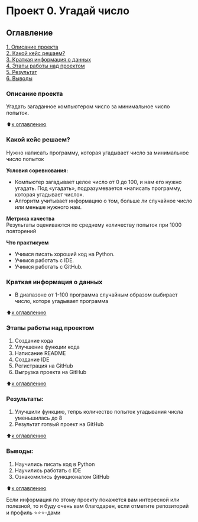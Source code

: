 # Проект 0. Угадай число

## Оглавление  
[1. Описание проекта](https://github.com/Balantre/New_octopus/tree/main/project_0/README.md#Описание-проекта)  
[2. Какой кейс решаем?](https://github.com/Balantre/New_octopus/tree/main/pproject_0/README.md#Какой-кейс-решаем)  
[3. Краткая информация о данных](https://github.com/Balantre/New_octopus/tree/main/project_0/README.md#Краткая-информация-о-данных)  
[4. Этапы работы над проектом](https://github.com/Balantre/New_octopus/tree/main/project_0/README.md#Этапы-работы-над-проектом)  
[5. Результат](https://github.com/Balantre/New_octopus/tree/main/project_0/README.md#Результат)    
[6. Выводы](https://github.com/Balantre/New_octopus/tree/main/project_0/README.md#Выводы) 

### Описание проекта    
Угадать загаданное компьютером число за минимальное число попыток.

:arrow_up:[к оглавлению](https://github.com/Balantre/New_octopus/tree/main/project_0/README.md#Оглавление)


### Какой кейс решаем?    
Нужно написать программу, которая угадывает число за минимальное число попыток

**Условия соревнования:**  
- Компьютер загадывает целое число от 0 до 100, и нам его нужно угадать. Под «угадать», подразумевается «написать программу, которая угадывает число».
- Алгоритм учитывает информацию о том, больше ли случайное число или меньше нужного нам.

**Метрика качества**     
Результаты оцениваются по среднему количеству попыток при 1000 повторений

**Что практикуем**     
 - Учимся писать хороший код на Python.
 - Учимся работать с IDE.
 - Учимся работать с GitHub.


### Краткая информация о данных
- В диапазоне от 1-100 программа случайным образом выбирает число, которе угадывает программа
  
:arrow_up:[к оглавлению](https://github.com/Balantre/New_octopus/tree/main/project_0/README.md#Оглавление)


### Этапы работы над проектом  
1. Создание кода
2. Улучшение функции кода
3. Написание README
4. Создание IDE
5. Регистрация на GitHub
6. Выгрузка проекта на GitHub

:arrow_up:[к оглавлению](https://github.com/Balantre/New_octopus/tree/main/project_0/README.md#Оглавление)


### Результаты:  
1. Улучшили функцию, тепрь количество попыток угадывания числа уменьшилась до 8
2. Результат готвый проект на GitHub

:arrow_up:[к оглавлению](https://github.com/Balantre/New_octopus/tree/main/project_0/README.md#Оглавление)


### Выводы:  
1. Научились писать код в Python
2. Научились работать с IDE
3. Ознакомились функционалом GitHub

:arrow_up:[к оглавлению](https://github.com/Balantre/New_octopus/tree/main/project_0/README.md#Оглавление)


Если информация по этому проекту покажется вам интересной или полезной, то я буду очень вам благодарен, если отметите репозиторий и профиль ⭐️⭐️⭐️-дами